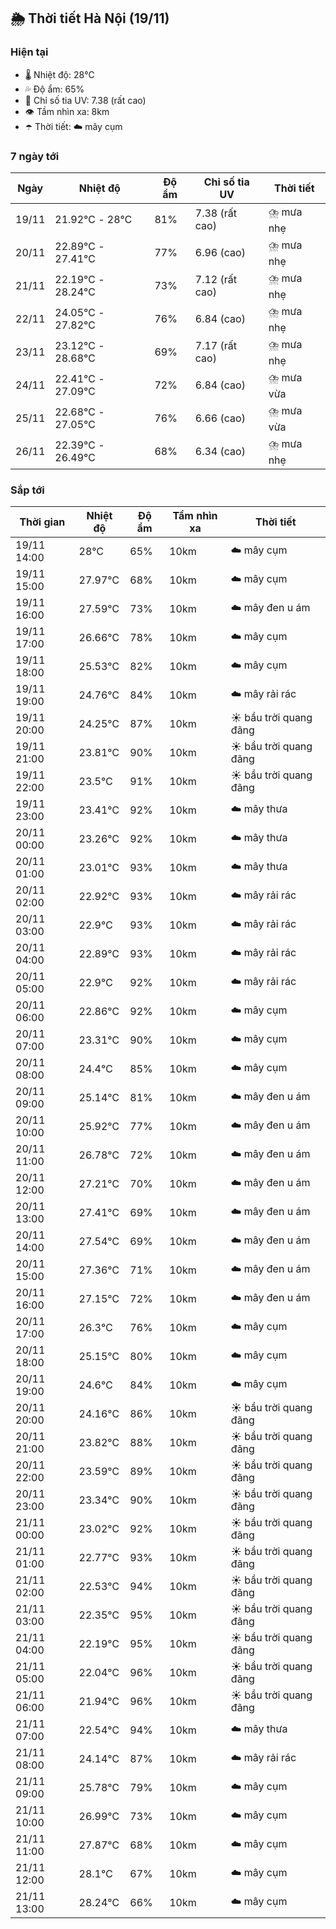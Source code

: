 ## 🌦️ Thời tiết Hà Nội (19/11)

### Hiện tại

- 🌡️ Nhiệt độ: 28℃
- 💦 Độ ẩm: 65%
- 🌟 Chỉ số tia UV: 7.38 (rất cao)
- 👁️ Tầm nhìn xa: 8km
- ☂️ Thời tiết: ☁️ mây cụm

### 7 ngày tới

| Ngày | Nhiệt độ | Độ ẩm | Chỉ số tia UV | Thời tiết |
| --- | --- | --- | --- | --- |
| 19/11 | 21.92℃ - 28℃ | 81% | 7.38 (rất cao) | ⛈️ mưa nhẹ |
| 20/11 | 22.89℃ - 27.41℃ | 77% | 6.96 (cao) | ⛈️ mưa nhẹ |
| 21/11 | 22.19℃ - 28.24℃ | 73% | 7.12 (rất cao) | ⛈️ mưa nhẹ |
| 22/11 | 24.05℃ - 27.82℃ | 76% | 6.84 (cao) | ⛈️ mưa nhẹ |
| 23/11 | 23.12℃ - 28.68℃ | 69% | 7.17 (rất cao) | ⛈️ mưa nhẹ |
| 24/11 | 22.41℃ - 27.09℃ | 72% | 6.84 (cao) | ⛈️ mưa vừa |
| 25/11 | 22.68℃ - 27.05℃ | 76% | 6.66 (cao) | ⛈️ mưa vừa |
| 26/11 | 22.39℃ - 26.49℃ | 68% | 6.34 (cao) | ⛈️ mưa nhẹ |

### Sắp tới

| Thời gian | Nhiệt độ | Độ ẩm | Tầm nhìn xa | Thời tiết |
| --- | --- | --- | --- | --- |
| 19/11 14:00 | 28℃ | 65% | 10km | ☁️ mây cụm |
| 19/11 15:00 | 27.97℃ | 68% | 10km | ☁️ mây cụm |
| 19/11 16:00 | 27.59℃ | 73% | 10km | ☁️ mây đen u ám |
| 19/11 17:00 | 26.66℃ | 78% | 10km | ☁️ mây cụm |
| 19/11 18:00 | 25.53℃ | 82% | 10km | ☁️ mây cụm |
| 19/11 19:00 | 24.76℃ | 84% | 10km | ☁️ mây rải rác |
| 19/11 20:00 | 24.25℃ | 87% | 10km | ☀️ bầu trời quang đãng |
| 19/11 21:00 | 23.81℃ | 90% | 10km | ☀️ bầu trời quang đãng |
| 19/11 22:00 | 23.5℃ | 91% | 10km | ☀️ bầu trời quang đãng |
| 19/11 23:00 | 23.41℃ | 92% | 10km | ☁️ mây thưa |
| 20/11 00:00 | 23.26℃ | 92% | 10km | ☁️ mây thưa |
| 20/11 01:00 | 23.01℃ | 93% | 10km | ☁️ mây thưa |
| 20/11 02:00 | 22.92℃ | 93% | 10km | ☁️ mây rải rác |
| 20/11 03:00 | 22.9℃ | 93% | 10km | ☁️ mây rải rác |
| 20/11 04:00 | 22.89℃ | 93% | 10km | ☁️ mây rải rác |
| 20/11 05:00 | 22.9℃ | 92% | 10km | ☁️ mây rải rác |
| 20/11 06:00 | 22.86℃ | 92% | 10km | ☁️ mây cụm |
| 20/11 07:00 | 23.31℃ | 90% | 10km | ☁️ mây cụm |
| 20/11 08:00 | 24.4℃ | 85% | 10km | ☁️ mây cụm |
| 20/11 09:00 | 25.14℃ | 81% | 10km | ☁️ mây đen u ám |
| 20/11 10:00 | 25.92℃ | 77% | 10km | ☁️ mây đen u ám |
| 20/11 11:00 | 26.78℃ | 72% | 10km | ☁️ mây đen u ám |
| 20/11 12:00 | 27.21℃ | 70% | 10km | ☁️ mây đen u ám |
| 20/11 13:00 | 27.41℃ | 69% | 10km | ☁️ mây đen u ám |
| 20/11 14:00 | 27.54℃ | 69% | 10km | ☁️ mây đen u ám |
| 20/11 15:00 | 27.36℃ | 71% | 10km | ☁️ mây đen u ám |
| 20/11 16:00 | 27.15℃ | 72% | 10km | ☁️ mây đen u ám |
| 20/11 17:00 | 26.3℃ | 76% | 10km | ☁️ mây cụm |
| 20/11 18:00 | 25.15℃ | 80% | 10km | ☁️ mây cụm |
| 20/11 19:00 | 24.6℃ | 84% | 10km | ☁️ mây cụm |
| 20/11 20:00 | 24.16℃ | 86% | 10km | ☀️ bầu trời quang đãng |
| 20/11 21:00 | 23.82℃ | 88% | 10km | ☀️ bầu trời quang đãng |
| 20/11 22:00 | 23.59℃ | 89% | 10km | ☀️ bầu trời quang đãng |
| 20/11 23:00 | 23.34℃ | 90% | 10km | ☀️ bầu trời quang đãng |
| 21/11 00:00 | 23.02℃ | 92% | 10km | ☀️ bầu trời quang đãng |
| 21/11 01:00 | 22.77℃ | 93% | 10km | ☀️ bầu trời quang đãng |
| 21/11 02:00 | 22.53℃ | 94% | 10km | ☀️ bầu trời quang đãng |
| 21/11 03:00 | 22.35℃ | 95% | 10km | ☀️ bầu trời quang đãng |
| 21/11 04:00 | 22.19℃ | 95% | 10km | ☀️ bầu trời quang đãng |
| 21/11 05:00 | 22.04℃ | 96% | 10km | ☀️ bầu trời quang đãng |
| 21/11 06:00 | 21.94℃ | 96% | 10km | ☀️ bầu trời quang đãng |
| 21/11 07:00 | 22.54℃ | 94% | 10km | ☁️ mây thưa |
| 21/11 08:00 | 24.14℃ | 87% | 10km | ☁️ mây rải rác |
| 21/11 09:00 | 25.78℃ | 79% | 10km | ☁️ mây cụm |
| 21/11 10:00 | 26.99℃ | 73% | 10km | ☁️ mây cụm |
| 21/11 11:00 | 27.87℃ | 68% | 10km | ☁️ mây cụm |
| 21/11 12:00 | 28.1℃ | 67% | 10km | ☁️ mây cụm |
| 21/11 13:00 | 28.24℃ | 66% | 10km | ☁️ mây cụm |
